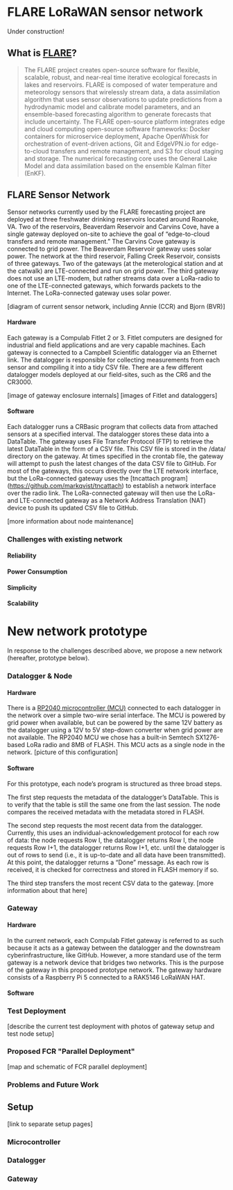 # FLARE LoRaWAN sensor network
Under construction!

## What is [FLARE](https://flare-forecast.org/)?
> The FLARE project creates open-source software for flexible, scalable, robust, and near-real time iterative ecological forecasts in lakes and reservoirs. FLARE is composed of water temperature and meteorology sensors that wirelessly stream data, a data assimilation algorithm that uses sensor observations to update predictions from a hydrodynamic model and calibrate model parameters, and an ensemble-based forecasting algorithm to generate forecasts that include uncertainty. The FLARE open-source platform integrates edge and cloud computing open-source software frameworks: Docker containers for microservice deployment, Apache OpenWhisk for orchestration of event-driven actions, Git and EdgeVPN.io for edge-to-cloud transfers and remote management, and S3 for cloud staging and storage. The numerical forecasting core uses the General Lake Model and data assimilation based on the ensemble Kalman filter (EnKF).

## FLARE Sensor Network
Sensor networks currently used by the FLARE forecasting project are deployed at three freshwater drinking reservoirs located around Roanoke, VA. Two of the reservoirs, Beaverdam Reservoir and Carvins Cove, have a single gateway deployed on-site to achieve the goal of “edge-to-cloud transfers and remote management.” The Carvins Cove gateway is connected to grid power. The Beaverdam Reservoir gateway uses solar power. The network at the third reservoir, Falling Creek Reservoir, consists of three gateways. Two of the gateways (at the meterological station and at the catwalk) are LTE-connected and run on grid power. The third gateway does not use an LTE-modem, but rather streams data over a LoRa-radio to one of the LTE-connected gateways, which forwards packets to the Internet. The LoRa-connected gateway uses solar power. 

[diagram of current sensor network, including Annie (CCR) and Bjorn (BVR)]

#### Hardware
Each gateway is a Compulab Fitlet 2 or 3. Fitlet computers are designed for industrial and field applications and are very capable machines. Each gateway is connected to a Campbell Scientific datalogger via an Ethernet link. The datalogger is responsible for collecting measurements from each sensor and compiling it into a tidy CSV file. There are a few different datalogger models deployed at our field-sites, such as the CR6 and the CR3000. 

[image of gateway enclosure internals]
[images of Fitlet and dataloggers]

#### Software
Each datalogger runs a CRBasic program that collects data from attached sensors at a specified interval. The datalogger stores these data into a DataTable. The gateway uses File Transfer Protocol (FTP) to retrieve the latest DataTable in the form of a CSV file. This CSV file is stored in the /data/ directory on the gateway. At times specified in the crontab file, the gateway will attempt to push the latest changes of the data CSV file to GitHub. For most of the gateways, this occurs directly over the LTE network interface, but the LoRa-connected gateway uses the [tncattach program] (https://github.com/markqvist/tncattach) to establish a network interface over the radio link. The LoRa-connected gateway will then use the LoRa- and LTE-connected gateway as a Network Address Translation (NAT) device to push its updated CSV file to GitHub.

[more information about node maintenance]

### Challenges with existing network
#### Reliability
#### Power Consumption
#### Simplicity
#### Scalability

# New network prototype
In response to the challenges described above, we propose a new network (hereafter, prototype below).

### Datalogger & Node

#### Hardware
There is a [RP2040 microcontroller (MCU)](https://www.adafruit.com/product/5714) connected to each datalogger in the network over a simple two-wire serial interface. The MCU is powered by grid power when available, but can be powered by the same 12V battery as the datalogger using a 12V to 5V step-down converter when grid power are not available. The RP2040 MCU we chose has a built-in Semtech SX1276-based LoRa radio and 8MB of FLASH. This MCU acts as a single node in the network.
[picture of this configuration]

#### Software 
For this prototype, each node’s program is structured as three broad steps. 

The first step requests the metadata of the datalogger’s DataTable. This is to verify that the table is still the same one from the last session. The node compares the received metadata with the metadata stored in FLASH. 

The second step requests the most recent data from the datalogger. Currently, this uses an individual-acknowledgement protocol for each row of data: the node requests Row I, the datalogger returns Row I, the node requests Row I+1, the datalogger returns Row I+1, etc. until the datalogger is out of rows to send (i.e., it is up-to-date and all data have been transmitted). At this point, the datalogger returns a “Done” message. As each row is received, it is checked for correctness and stored in FLASH memory if so.

The third step transfers the most recent CSV data to the gateway. [more information about that here]

### Gateway

#### Hardware
In the current network, each Compulab Fitlet gateway is referred to as such because it acts as a gateway between the datalogger and the downstream cyberinfrastructure, like GitHub. However, a more standard use of the term gateway is a network device that bridges two networks. This is the purpose of the gateway in this proposed prototype network. The gateway hardware consists of a Raspberry Pi 5 connected to a RAK5146 LoRaWAN HAT.

#### Software

### Test Deployment
[describe the current test deployment with photos of gateway setup and test node setup]

### Proposed FCR "Parallel Deployment"
[map and schematic of FCR parallel deployment]

### Problems and Future Work


## Setup
[link to separate setup pages]

### Microcontroller


### Datalogger

### Gateway

